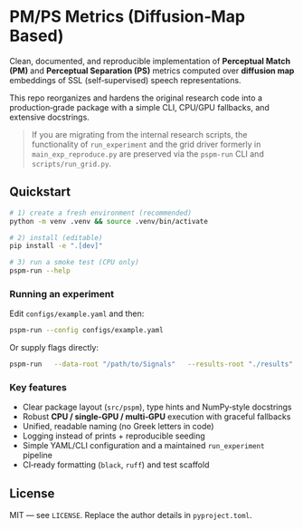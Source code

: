 # PM/PS Metrics (Diffusion‑Map Based)

Clean, documented, and reproducible implementation of **Perceptual Match (PM)**
and **Perceptual Separation (PS)** metrics computed over **diffusion map**
embeddings of SSL (self‑supervised) speech representations.

This repo reorganizes and hardens the original research code into a
production‑grade package with a simple CLI, CPU/GPU fallbacks, and extensive
docstrings.

> If you are migrating from the internal research scripts, the functionality of
> `run_experiment` and the grid driver formerly in `main_exp_reproduce.py`
> are preserved via the `pspm-run` CLI and `scripts/run_grid.py`.

## Quickstart

```bash
# 1) create a fresh environment (recommended)
python -m venv .venv && source .venv/bin/activate

# 2) install (editable)
pip install -e ".[dev]"

# 3) run a smoke test (CPU only)
pspm-run --help
```

### Running an experiment

Edit `configs/example.yaml` and then:

```bash
pspm-run --config configs/example.yaml
```

Or supply flags directly:
```bash
pspm-run   --data-root "/path/to/Signals"   --results-root "./results"   --models wav2vec2   --distortions all   --alpha-dm 1.0   --pm-method gamma   --dm-solver full   --layer 13   --add-ci   --mixtures-file configs/mixtures.example.json
```

### Key features
- Clear package layout (`src/pspm`), type hints and NumPy‑style docstrings
- Robust **CPU / single‑GPU / multi‑GPU** execution with graceful fallbacks
- Unified, readable naming (no Greek letters in code)
- Logging instead of prints + reproducible seeding
- Simple YAML/CLI configuration and a maintained `run_experiment` pipeline
- CI‑ready formatting (`black`, `ruff`) and test scaffold

## License

MIT — see `LICENSE`. Replace the author details in `pyproject.toml`.
